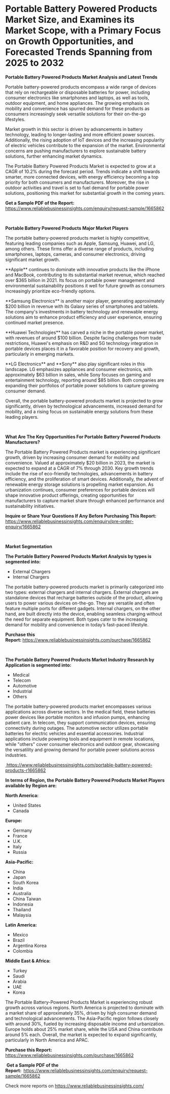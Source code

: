 <p><h1>Portable Battery Powered Products Market Size, and Examines its Market Scope, with a Primary Focus on Growth Opportunities, and Forecasted Trends Spanning from 2025 to 2032</h1></p><p><strong>Portable Battery Powered Products Market Analysis and Latest Trends</strong></p>
<p><p>Portable battery-powered products encompass a wide range of devices that rely on rechargeable or disposable batteries for power, including consumer electronics like smartphones and laptops, as well as tools, outdoor equipment, and home appliances. The growing emphasis on mobility and convenience has spurred demand for these products as consumers increasingly seek versatile solutions for their on-the-go lifestyles.</p><p>Market growth in this sector is driven by advancements in battery technology, leading to longer-lasting and more efficient power sources. Additionally, the rising adoption of IoT devices and the increasing popularity of electric vehicles contribute to the expansion of the market. Environmental concerns are pushing manufacturers to explore sustainable battery solutions, further enhancing market dynamics.</p><p>The Portable Battery Powered Products Market is expected to grow at a CAGR of 10.2% during the forecast period. Trends indicate a shift towards smarter, more connected devices, with energy efficiency becoming a top priority for both consumers and manufacturers. Moreover, the rise in outdoor activities and travel is set to fuel demand for portable power solutions, positioning this market for substantial growth in the coming years.</p></p>
<p><strong>Get a Sample PDF of the Report:&nbsp;</strong> <a href="https://www.reliablebusinessinsights.com/enquiry/request-sample/1665862?utm_campaign=3100&utm_medium=2&utm_source=Github&utm_content=ia&utm_term=05042025&utm_id=portable-battery-powered-products">https://www.reliablebusinessinsights.com/enquiry/request-sample/1665862</a></p>
<p>&nbsp;</p>
<p><strong>Portable Battery Powered Products Major Market Players</strong></p>
<p><p>The portable battery-powered products market is highly competitive, featuring leading companies such as Apple, Samsung, Huawei, and LG, among others. These firms offer a diverse range of products, including smartphones, laptops, cameras, and consumer electronics, driving significant market growth.</p><p>**Apple** continues to dominate with innovative products like the iPhone and MacBook, contributing to its substantial market revenue, which reached over $365 billion in 2021. Its focus on portable power management and environmental sustainability positions it well for future growth as consumers increasingly prioritize eco-friendly options.</p><p>**Samsung Electronics** is another major player, generating approximately $200 billion in revenue with its Galaxy series of smartphones and tablets. The company's investments in battery technology and renewable energy solutions aim to enhance product efficiency and user experience, ensuring continued market presence.</p><p>**Huawei Technologies** has carved a niche in the portable power market, with revenues of around $100 billion. Despite facing challenges from trade restrictions, Huawei's emphasis on R&D and 5G technology integration in portable devices places it in a favorable position for recovery and growth, particularly in emerging markets.</p><p>**LG Electronics** and **Sony** also play significant roles in this landscape. LG emphasizes appliances and consumer electronics, with approximately $63 billion in sales, while Sony focuses on gaming and entertainment technology, reporting around $85 billion. Both companies are expanding their portfolios of portable power solutions to capture growing consumer demand.</p><p>Overall, the portable battery-powered products market is projected to grow significantly, driven by technological advancements, increased demand for mobility, and a rising focus on sustainable energy solutions from these leading players.</p></p>
<p>&nbsp;</p>
<p><strong>What Are The Key Opportunities For Portable Battery Powered Products Manufacturers?</strong></p>
<p><p>The Portable Battery Powered Products market is experiencing significant growth, driven by increasing consumer demand for mobility and convenience. Valued at approximately $20 billion in 2023, the market is expected to expand at a CAGR of 7% through 2030. Key growth trends include the rise of eco-friendly technologies, advancements in battery efficiency, and the proliferation of smart devices. Additionally, the advent of renewable energy storage solutions is propelling market expansion. As urbanization continues, consumer preferences for portable devices will shape innovative product offerings, creating opportunities for manufacturers to capture market share through enhanced performance and sustainability initiatives.</p></p>
<p><strong>Inquire or Share Your Questions If Any Before Purchasing This Report:</strong> <a href="https://www.reliablebusinessinsights.com/enquiry/pre-order-enquiry/1665862?utm_campaign=3100&utm_medium=2&utm_source=Github&utm_content=ia&utm_term=05042025&utm_id=portable-battery-powered-products">https://www.reliablebusinessinsights.com/enquiry/pre-order-enquiry/1665862</a></p>
<p>&nbsp;</p>
<p><strong>Market Segmentation</strong></p>
<p><strong>The Portable Battery Powered Products Market Analysis by types is segmented into:</strong></p>
<p><ul><li>External Chargers</li><li>Internal Chargers</li></ul></p>
<p><p>The portable battery-powered products market is primarily categorized into two types: external chargers and internal chargers. External chargers are standalone devices that recharge batteries outside of the product, allowing users to power various devices on-the-go. They are versatile and often feature multiple ports for different gadgets. Internal chargers, on the other hand, are built directly into the device, enabling seamless charging without the need for separate equipment. Both types cater to the increasing demand for mobility and convenience in today’s fast-paced lifestyle.</p></p>
<p><strong>Purchase this Report:&nbsp;</strong><a href="https://www.reliablebusinessinsights.com/purchase/1665862?utm_campaign=3100&utm_medium=2&utm_source=Github&utm_content=ia&utm_term=05042025&utm_id=portable-battery-powered-products">https://www.reliablebusinessinsights.com/purchase/1665862</a></p>
<p>&nbsp;</p>
<p><strong>The Portable Battery Powered Products Market Industry Research by Application is segmented into:</strong></p>
<p><ul><li>Medical</li><li>Telecom</li><li>Automotive</li><li>Industrial</li><li>Others</li></ul></p>
<p><p>The portable battery-powered products market encompasses various applications across diverse sectors. In the medical field, these batteries power devices like portable monitors and infusion pumps, enhancing patient care. In telecom, they support communication devices, ensuring connectivity during outages. The automotive sector utilizes portable batteries for electric vehicles and essential accessories. Industrial applications include powering tools and equipment in remote locations, while "others" cover consumer electronics and outdoor gear, showcasing the versatility and growing demand for portable power solutions across industries.</p></p>
<p><a href="https://www.reliablebusinessinsights.com/portable-battery-powered-products-r1665862?utm_campaign=3100&utm_medium=2&utm_source=Github&utm_content=ia&utm_term=05042025&utm_id=portable-battery-powered-products">&nbsp;https://www.reliablebusinessinsights.com/portable-battery-powered-products-r1665862</a></p>
<p><strong>In terms of Region, the Portable Battery Powered Products Market Players available by Region are:</strong></p>
<p>
    <p> <strong> North America: </strong>
        <ul>
            <li>United States</li>
            <li>Canada</li>
        </ul>
        </p> 
    <p> <strong> Europe: </strong>
        <ul>
            <li>Germany</li>
            <li>France</li>
            <li>U.K.</li>
            <li>Italy</li>
            <li>Russia</li>
        </ul>
        </p> 
    <p> <strong> Asia-Pacific: </strong>
        <ul>
            <li>China</li>
            <li>Japan</li>
            <li>South Korea</li>
            <li>India</li>
            <li>Australia</li>
            <li>China Taiwan</li>
            <li>Indonesia</li>
            <li>Thailand</li>
            <li>Malaysia</li>
        </ul>
        </p> 
    <p> <strong> Latin America: </strong>
        <ul>
            <li>Mexico</li>
            <li>Brazil</li>
            <li>Argentina Korea</li>
            <li>Colombia</li>
        </ul>
        </p> 
    <p> <strong> Middle East & Africa: </strong>
        <ul>
            <li>Turkey</li>
            <li>Saudi</li>
            <li>Arabia</li>
            <li>UAE</li>
            <li>Korea</li>
        </ul>
    </p>
    </p>
<p><p>The Portable Battery-Powered Products Market is experiencing robust growth across various regions. North America is projected to dominate with a market share of approximately 35%, driven by high consumer demand and technological advancements. The Asia-Pacific region follows closely with around 30%, fueled by increasing disposable income and urbanization. Europe holds about 25% market share, while the USA and China contribute around 5% each. Overall, the market is expected to expand significantly, particularly in North America and APAC.</p></p>
<p><strong>Purchase this Report: </strong><a href="https://www.reliablebusinessinsights.com/purchase/1665862?utm_campaign=3100&utm_medium=2&utm_source=Github&utm_content=ia&utm_term=05042025&utm_id=portable-battery-powered-products">https://www.reliablebusinessinsights.com/purchase/1665862</a></p>
<p>&nbsp;<strong>Get a Sample PDF of the Report:&nbsp;&nbsp;</strong><a href="https://www.reliablebusinessinsights.com/enquiry/request-sample/1665862?utm_campaign=3100&utm_medium=2&utm_source=Github&utm_content=ia&utm_term=05042025&utm_id=portable-battery-powered-products">https://www.reliablebusinessinsights.com/enquiry/request-sample/1665862</a></p>
<p><strong></strong></p>
<p>Check more reports on <a href="https://www.reliablebusinessinsights.com/?utm_campaign=3100&utm_medium=2&utm_source=Github&utm_content=ia&utm_term=05042025&utm_id=portable-battery-powered-products">https://www.reliablebusinessinsights.com/</a></p>
